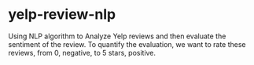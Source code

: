 # yelp-review-nlp

Using NLP algorithm to Analyze Yelp reviews and then evaluate the sentiment of the review. 
To quantify the evaluation, we want to rate these reviews, from 0, negative, to 5 stars, positive.
